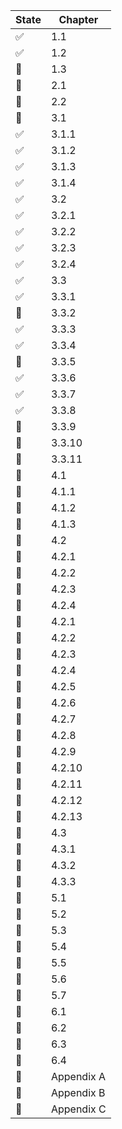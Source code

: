 | State                 | Chapter     |
| --------------------- | ----------- |
| :white_check_mark:    | 1.1         |
| :white_check_mark:    | 1.2         |
| :construction_worker: | 1.3         |
| :red_circle:          | 2.1         |
| :red_circle:          | 2.2         |
| :construction_worker: | 3.1         |
| :white_check_mark:    | 3.1.1       |
| :white_check_mark:    | 3.1.2       |
| :white_check_mark:    | 3.1.3       |
| :white_check_mark:    | 3.1.4       |
| :white_check_mark:    |  3.2        |
| :white_check_mark:    | 3.2.1       |
| :white_check_mark:    | 3.2.2       |
| :white_check_mark:    | 3.2.3       |
| :white_check_mark:    | 3.2.4       |
| :white_check_mark:    | 3.3         |
| :white_check_mark:    | 3.3.1       |
| :red_circle:          | 3.3.2       |
| :white_check_mark:    | 3.3.3       |
| :white_check_mark:    | 3.3.4       |
| :construction_worker: | 3.3.5       |
| :white_check_mark:    | 3.3.6       |
| :white_check_mark:    | 3.3.7       |
| :white_check_mark:    | 3.3.8       |
| :construction_worker: | 3.3.9       |
| :construction_worker: | 3.3.10      |
| :red_circle:          | 3.3.11      |
| :red_circle:          | 4.1         |
| :red_circle:          | 4.1.1       |
| :red_circle:          | 4.1.2       |
| :red_circle:          | 4.1.3       |
| :construction_worker: | 4.2         |
| :construction_worker: | 4.2.1       |
| :construction_worker: | 4.2.2       |
| :construction_worker: | 4.2.3       |
| :red_circle:          | 4.2.4       |
| :red_circle:          | 4.2.1       |
| :red_circle:          | 4.2.2       |
| :red_circle:          | 4.2.3       |
| :red_circle:          | 4.2.4       |
| :red_circle:          | 4.2.5       |
| :red_circle:          | 4.2.6       |
| :red_circle:          | 4.2.7       |
| :red_circle:          | 4.2.8       |
| :red_circle:          | 4.2.9       |
| :red_circle:          | 4.2.10      |
| :red_circle:          | 4.2.11      |
| :red_circle:          | 4.2.12      |
| :red_circle:          | 4.2.13      |
| :red_circle:          | 4.3         |
| :red_circle:          | 4.3.1       |
| :red_circle:          | 4.3.2       |
| :red_circle:          | 4.3.3       |
| :red_circle:          | 5.1         |
| :red_circle:          | 5.2         |
| :red_circle:          | 5.3         |
| :red_circle:          | 5.4         |
| :red_circle:          | 5.5         |
| :red_circle:          | 5.6         |
| :red_circle:          | 5.7         |
| :red_circle:          | 6.1         |
| :red_circle:          | 6.2         |
| :red_circle:          | 6.3         |
| :red_circle:          | 6.4         |
| :red_circle:          | Appendix A  |
| :red_circle:          | Appendix B  |
| :red_circle:          | Appendix C  |
